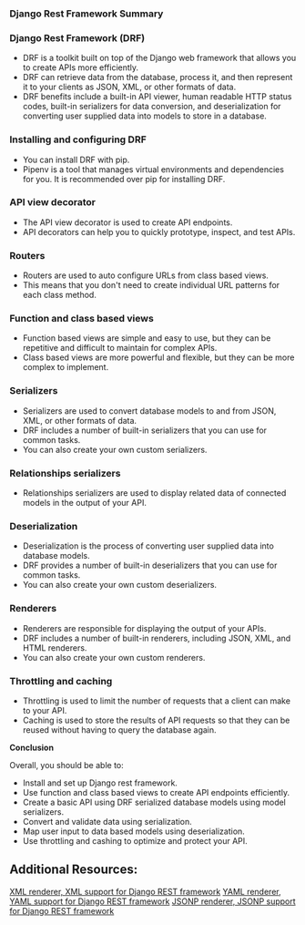 ### Django Rest Framework Summary

### Django Rest Framework (DRF)

- DRF is a toolkit built on top of the Django web framework that allows you to create APIs more efficiently.
- DRF can retrieve data from the database, process it, and then represent it to your clients as JSON, XML, or other formats of data.
- DRF benefits include a built-in API viewer, human readable HTTP status codes, built-in serializers for data conversion, and deserialization for converting user supplied data into models to store in a database.

### Installing and configuring DRF

- You can install DRF with pip.
- Pipenv is a tool that manages virtual environments and dependencies for you. It is recommended over pip for installing DRF.

### API view decorator

- The API view decorator is used to create API endpoints.
- API decorators can help you to quickly prototype, inspect, and test APIs.

### Routers

- Routers are used to auto configure URLs from class based views.
- This means that you don't need to create individual URL patterns for each class method.

### Function and class based views

- Function based views are simple and easy to use, but they can be repetitive and difficult to maintain for complex APIs.
- Class based views are more powerful and flexible, but they can be more complex to implement.

### Serializers

- Serializers are used to convert database models to and from JSON, XML, or other formats of data.
- DRF includes a number of built-in serializers that you can use for common tasks.
- You can also create your own custom serializers.

### Relationships serializers

- Relationships serializers are used to display related data of connected models in the output of your API.

### Deserialization

- Deserialization is the process of converting user supplied data into database models.
- DRF provides a number of built-in deserializers that you can use for common tasks.
- You can also create your own custom deserializers.

### Renderers

- Renderers are responsible for displaying the output of your APIs.
- DRF includes a number of built-in renderers, including JSON, XML, and HTML renderers.
- You can also create your own custom renderers.

### Throttling and caching

- Throttling is used to limit the number of requests that a client can make to your API.
- Caching is used to store the results of API requests so that they can be reused without having to query the database again.

**Conclusion**

Overall, you should be able to:

- Install and set up Django rest framework.
- Use function and class based views to create API endpoints efficiently.
- Create a basic API using DRF serialized database models using model serializers.
- Convert and validate data using serialization.
- Map user input to data based models using deserialization.
- Use throttling and cashing to optimize and protect your API.

## Additional Resources:

[XML renderer, XML support for Django REST framework](https://jpadilla.github.io/django-rest-framework-xml/)
[YAML renderer, YAML support for Django REST framework](https://jpadilla.github.io/django-rest-framework-jsonp/)
[JSONP renderer, JSONP support for Django REST framework](https://jpadilla.github.io/django-rest-framework-yaml/)
